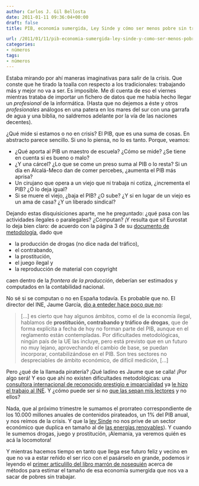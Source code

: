 ```yaml
---
author: Carlos J. Gil Bellosta
date: 2011-01-11 09:36:04+00:00
draft: false
title: PIB, economía sumergida, Ley Sinde y cómo ser menos pobre sin trabajar

url: /2011/01/11/pib-economia-sumergida-ley-sinde-y-como-ser-menos-pobre-sin-trabajar/
categories:
- números
tags:
- números
---
```


Estaba mirando por ahí maneras imaginativas para salir de la crisis. Que conste que he tirado la toalla con respecto a los tradicionales: trabajando más y mejor no va a ser. Es imposible. Me di cuenta de eso el viernes mientras trataba de importar un fichero de datos que me había hecho llegar un _profesional_ de la informática. (Hasta que no dejemos a éste y otros _profesionales_ análogos en una patera en los mares del sur con una garrafa de agua y una biblia, no saldremos adelante por la vía de las naciones decentes).

¿Qué mide si estamos o no en crisis? El PIB, que es una suma de cosas. En abstracto parece sencillo. Si uno lo piensa, no lo es tanto. Porque, veamos:

* ¿Qué aporta al PIB un maestro de escuela? ¿Cómo se mide? ¿Se tiene en cuenta si es bueno o malo?
* ¿Y una cárcel? ¿Lo que se come un preso suma al PIB o lo resta? Si un día en Alcalá-Meco dan de comer percebes, ¿aumenta el PIB más aprisa?
* Un cirujano que opera a un viejo que ni trabaja ni cotiza, ¿incrementa el PIB? ¿O lo deja igual?
* Si se muere el viejo, ¿baja el PIB? ¿O sube? ¿Y si en lugar de un viejo es un ama de casa? ¿Y un liberado sindical?

Dejando estas disquisiciones aparte, me he preguntado: ¿qué pasa con las actividades ilegales o paralegales? ¿Computan? ¡Y resulta que sí! Eurostat lo deja bien claro: de acuerdo con la página 3 de su [documento de metodología](http://epp.eurostat.ec.europa.eu/portal/page/portal/national_accounts/documents/FAQ_NA_1.pdf), dado que



* la producción de drogas (no dice nada del tráfico),
* el contrabando,
* la prostitución,
* el juego ilegal y
* la reproducción de material con copyright

caen dentro de la _frontera de la producción_, deberían ser estimados y computados en la contabilidad nacional.

No sé si se computan o no en España todavía. Es probable que no. El director del INE, Jaume García, [dio a enteder hace poco que no](http://www.cincodias.com/articulo/economia/PIB-contabilizara-prostitucion-contrabando/20101020cdscdieco_7/):


>[...] es cierto que hay algunos ámbitos, como el de la economía ilegal, hablamos de **prostitución, contrabando y tráfico de drogas**, que de forma explícita a fecha de hoy no forman parte del PIB, aunque en el reglamento están contempladas. Por dificultades metodológicas, ningún país de la UE las incluye, pero está previsto que en un futuro no muy lejano, aprovechando el cambio de base, se puedan incorporar, contabilizándose en el PIB. Son tres sectores no despreciables de ámbito económico, de difícil medición, [...]

Pero ¿qué de la llamada piratería? ¡Qué ladino es Jaume que se calla! ¡Por algo será! Y eso que ahí no existen dificultades metodológicas: una [consultora internacional de reconocido prestigio e imparcialidad](http://www.idcspain.com) ya [le hizo el trabajo al INE](http://www.cedro.org/Files/Observatoriopirateriayhabitosconsumodigitales.pdf). Y ¿cómo puede ser si no [que las sepan mis lectores](http://www.datanalytics.com/blog/2010/11/09/la-pirateria-de-libros-se-dispara-en-2010-nos-dicen/) y no ellos?

Nada, que al próximo trimestre le sumamos el prorrateo correspondiente de los 10.000 millones anuales de contenidos pirateados, un 1% del PIB anual, y nos reímos de la crisis. Y que la [ley Sinde](http://es.wikipedia.org/wiki/Ley_Sinde#Posturas_enfrentadas_ante_la_Ley_de_Econom.C3.ADa_Sostenible_referente_a_Internet) no nos prive de un sector económico que duplica en tamaño al de [las energías renovables](http://www.appa.es/descargas/InformeAppa_web.pdf)). Y cuando le sumemos drogas, juego y prostitución, ¡Alemania, ya veremos quién es acá la locomotora!

Y mientras hacemos tiempo en tanto que llega ese futuro feliz y vecino en que no va a estar reñido el ser rico con el pasárselo en grande, podemos ir leyendo el [primer articulillo del libro marrón de nosequién](http://www.google.com/url?sa=t&source=web&cd=1&ved=0CBYQFjAA&url=http%3A%2F%2Fwww.circulodeempresarios.org%2Fwp-content%2Fuploads%2F2010%2F09%2FLIBRO-MARRON.pdf&ei=aN0oTc7cIsWl8QPe8pjqAg&usg=AFQjCNEglvtE2k3CnufFRbFQgUKrMQvxXA&sig2=s9lo3g5vpziskGTeJ7RzdA) acerca de métodos para estimar el tamaño de esa economía sumergida que nos va a sacar de pobres sin trabajar.
